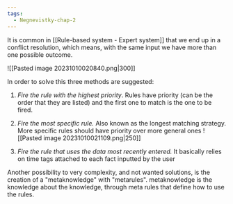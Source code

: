 ```yaml
---
tags:
  - Negnevistky-chap-2
---
```

It is common in [[Rule-based system - Expert system]] that we end up in a conflict resolution, which means, with the same input we have more than one possible outcome.

![[Pasted image 20231010020840.png|300]]

In order to solve this three methods are suggested:

1. *Fire the rule with the highest priority*. Rules have priority (can be the order that they are listed) and the first one to match is the one to be fired.

2. *Fire the most specific rule.* Also known as the longest matching strategy. More specific rules should have priority over more general ones
 ![[Pasted image 20231010021109.png|250]]

3. *Fire the rule that uses the data most recently entered.* It basically relies on time tags attached to each fact inputted by the user


Another possibility to very complexity, and not wanted solutions, is the creation of a "metaknowledge" with "metarules". metaknowledge is the knowledge about the knowledge, through meta rules that define how to use the rules.
